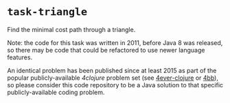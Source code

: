 # `task-triangle`

Find the minimal cost path through a triangle.

Note: the code for this task was written in 2011, before Java 8 was released,
so there may be code that could be refactored to use newer language features.

An identical problem has been published since at least 2015 as part of the
popular publicly-available *4clojure* problem set (see
[4ever-clojure](https://4clojure.oxal.org/#/problem/79) or
[4bb](https://github.com/bobbicodes/4bb/blob/0fea206398b0a857c66cda8faee966755dcf1127/problems.clj#L779-L789)),
so please consider this code repository to be a Java solution to that specific
publicly-available coding problem.

